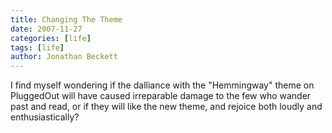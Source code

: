 ```yaml
---
title: Changing The Theme
date: 2007-11-27
categories: [life]
tags: [life]
author: Jonathan Beckett
---
```


I find myself wondering if the dalliance with the "Hemmingway" theme on PluggedOut will have caused irreparable damage to the few who wander past and read, or if they will like the new theme, and rejoice both loudly and enthusiastically?